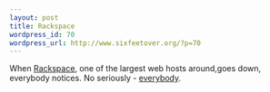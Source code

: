 ```yaml
--- 
layout: post
title: Rackspace
wordpress_id: 70
wordpress_url: http://www.sixfeetover.org/?p=70
---
```

When <a title="Owns you" href="http://www.rackspace.com" target="_blank">Rackspace</a>, one of the largest web hosts around,goes down, everybody notices. No seriously - <a title="Yes, seriously." href="http://twitter.com/jtimberlake/status/2392959228" target="_blank">everybody</a>.
